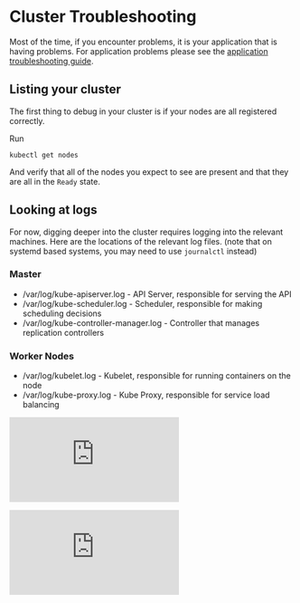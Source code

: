 # Cluster Troubleshooting
Most of the time, if you encounter problems, it is your application that is having problems.  For application
problems please see the [application troubleshooting guide](application-troubleshooting.md).

## Listing your cluster
The first thing to debug in your cluster is if your nodes are all registered correctly.

Run
```
kubectl get nodes
```

And verify that all of the nodes you expect to see are present and that they are all in the ```Ready``` state.

## Looking at logs
For now, digging deeper into the cluster requires logging into the relevant machines.  Here are the locations
of the relevant log files.  (note that on systemd based systems, you may need to use ```journalctl``` instead)

### Master
   * /var/log/kube-apiserver.log - API Server, responsible for serving the API
   * /var/log/kube-scheduler.log - Scheduler, responsible for making scheduling decisions
   * /var/log/kube-controller-manager.log - Controller that manages replication controllers

### Worker Nodes
   * /var/log/kubelet.log - Kubelet, responsible for running containers on the node
   * /var/log/kube-proxy.log - Kube Proxy, responsible for service load balancing



[![Analytics](https://kubernetes-site.appspot.com/UA-36037335-10/GitHub/docs/cluster-troubleshooting.md?pixel)]()


[![Analytics](https://kubernetes-site.appspot.com/UA-36037335-10/GitHub/release-0.20.0/docs/cluster-troubleshooting.md?pixel)]()

